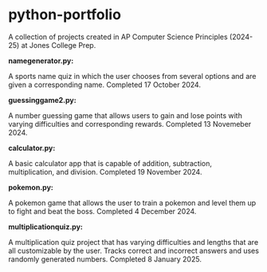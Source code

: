 # python-portfolio
A collection of projects created in AP Computer Science Principles (2024-25) at Jones College Prep. 

**namegenerator.py:**

A sports name quiz in which the user chooses from several options and are given a corresponding name. Completed 17 October 2024.

**guessinggame2.py:**

A number guessing game that allows users to gain and lose points with varying difficulties and corresponding rewards. Completed 13 Novemeber 2024.

**calculator.py:**

A basic calculator app that is capable of addition, subtraction, multiplication, and division. Completed 19 November 2024.

**pokemon.py:**

A pokemon game that allows the user to train a pokemon and level them up to fight and beat the boss. Completed 4 December 2024.

**multiplicationquiz.py:**

A multiplication quiz project that has varying difficulties and lengths that are all customizable by the user. Tracks correct and incorrect answers and uses randomly generated numbers. Completed 8 January 2025.
